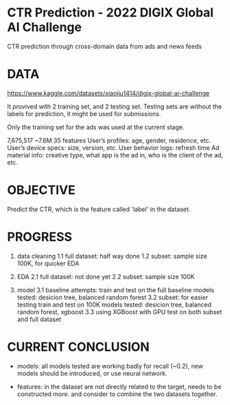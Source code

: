 # CTR Prediction - 2022 DIGIX Global AI Challenge
CTR prediction through cross-domain data from ads and news feeds


# DATA
https://www.kaggle.com/datasets/xiaojiu1414/digix-global-ai-challenge

It provived with 2 training set, and 2 testing set.
Testing sets are without the labels for prediction, it might be used for submissions.

Only the training set for the ads was used at the current stage.

7,675,517  ~7.6M
35 features
    User’s profiles: age, gender, residence, etc.
    User’s device specs: size, version, etc.
    User behavior logs: refresh time
    Ad material info: creative type, what app is the ad in, who is the client of the ad, etc.


# OBJECTIVE
Predict the CTR, which is the feature called 'label' in the dataset.


# PROGRESS
1. data cleaning
    1.1 full dataset: half way done
    1.2 subset: sample size 100K, for quicker EDA

2. EDA
    2.1 full dataset: not done yet
    2.2 subset: sample size 100K

3. model
    3.1 baseline attempts: 
        train and test on the full baseline
        models tested: desicion tree, balanced random forest
    3.2 subset: for easier testing 
        train and test on 100K 
        models tested: desicion tree, balanced random forest, xgboost
    3.3 using XGBoost with GPU
        test on both subset and full dataset
    

# CURRENT CONCLUSION
- models:
    all models tested are working badly for recall (~0.2), 
    new models should be introduced,
    or use neural network.

- features:
    in the dataset are not directly related to the target,
    needs to be constructed more.
    and consider to combine the two datasets together.


